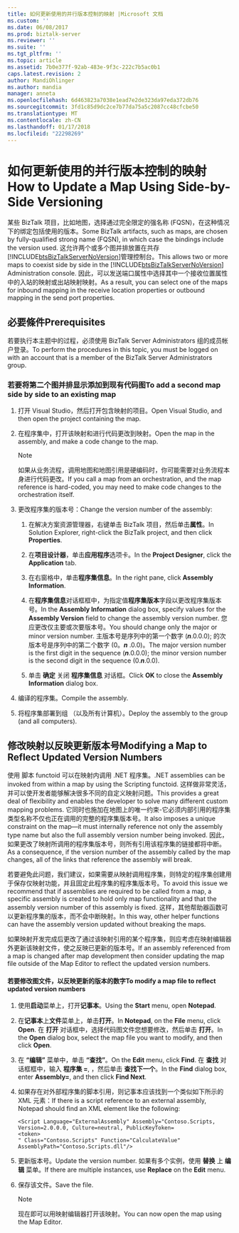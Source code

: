 ```yaml
---
title: 如何更新使用的并行版本控制的映射 |Microsoft 文档
ms.custom: ''
ms.date: 06/08/2017
ms.prod: biztalk-server
ms.reviewer: ''
ms.suite: ''
ms.tgt_pltfrm: ''
ms.topic: article
ms.assetid: 7b0e377f-92ab-483e-9f3c-222c7b5ac0b1
caps.latest.revision: 2
author: MandiOhlinger
ms.author: mandia
manager: anneta
ms.openlocfilehash: 6d463823a7038e1ead7e2de323da97eda372db76
ms.sourcegitcommit: 3fd1c85d9dc2ce7b77da75a5c2087cc48cfcbe50
ms.translationtype: MT
ms.contentlocale: zh-CN
ms.lasthandoff: 01/17/2018
ms.locfileid: "22298269"
---
```

# <a name="how-to-update-a-map-using-side-by-side-versioning"></a><span data-ttu-id="56c9e-102">如何更新使用的并行版本控制的映射</span><span class="sxs-lookup"><span data-stu-id="56c9e-102">How to Update a Map Using Side-by-Side Versioning</span></span>
<span data-ttu-id="56c9e-103">某些 BizTalk 项目，比如地图，选择通过完全限定的强名称 (FQSN)，在这种情况下的绑定包括使用的版本。</span><span class="sxs-lookup"><span data-stu-id="56c9e-103">Some BizTalk artifacts, such as maps, are chosen by fully-qualified strong name (FQSN), in which case the bindings include the version used.</span></span> <span data-ttu-id="56c9e-104">这允许两个或多个图并排放置在共存[!INCLUDE[btsBizTalkServerNoVersion](../includes/btsbiztalkservernoversion-md.md)]管理控制台。</span><span class="sxs-lookup"><span data-stu-id="56c9e-104">This allows two or more maps to coexist side by side in the [!INCLUDE[btsBizTalkServerNoVersion](../includes/btsbiztalkservernoversion-md.md)] Administration console.</span></span> <span data-ttu-id="56c9e-105">因此，可以发送端口属性中选择其中一个接收位置属性中的入站的映射或出站映射映射。</span><span class="sxs-lookup"><span data-stu-id="56c9e-105">As a result, you can select one of the maps for inbound mapping in the receive location properties or outbound mapping in the send port properties.</span></span>  
  
## <a name="prerequisites"></a><span data-ttu-id="56c9e-106">必要條件</span><span class="sxs-lookup"><span data-stu-id="56c9e-106">Prerequisites</span></span>  
 <span data-ttu-id="56c9e-107">若要执行本主题中的过程，必须使用 BizTalk Server Administrators 组的成员帐户登录。</span><span class="sxs-lookup"><span data-stu-id="56c9e-107">To perform the procedures in this topic, you must be logged on with an account that is a member of the BizTalk Server Administrators group.</span></span>  
  
### <a name="to-add-a-second-map-side-by-side-to-an-existing-map"></a><span data-ttu-id="56c9e-108">若要将第二个图并排显示添加到现有代码图</span><span class="sxs-lookup"><span data-stu-id="56c9e-108">To add a second map side by side to an existing map</span></span>  
  
1.  <span data-ttu-id="56c9e-109">打开 Visual Studio，然后打开包含映射的项目。</span><span class="sxs-lookup"><span data-stu-id="56c9e-109">Open Visual Studio, and then open the project containing the map.</span></span>  
  
2.  <span data-ttu-id="56c9e-110">在程序集中，打开该映射和进行代码更改到映射。</span><span class="sxs-lookup"><span data-stu-id="56c9e-110">Open the map in the assembly, and make a code change to the map.</span></span>  
  
    > [!NOTE]  
    >  <span data-ttu-id="56c9e-111">如果从业务流程，调用地图和地图引用是硬编码时，你可能需要对业务流程本身进行代码更改。</span><span class="sxs-lookup"><span data-stu-id="56c9e-111">If you call a map from an orchestration, and the map reference is hard-coded, you may need to make code changes to the orchestration itself.</span></span>  
  
3.  <span data-ttu-id="56c9e-112">更改程序集的版本号：</span><span class="sxs-lookup"><span data-stu-id="56c9e-112">Change the version number of the assembly:</span></span>  
  
    1.  <span data-ttu-id="56c9e-113">在解决方案资源管理器，右键单击 BizTalk 项目，然后单击**属性**。</span><span class="sxs-lookup"><span data-stu-id="56c9e-113">In Solution Explorer, right-click the BizTalk project, and then click **Properties**.</span></span>  
  
    2.  <span data-ttu-id="56c9e-114">在**项目设计器**，单击**应用程序**选项卡。</span><span class="sxs-lookup"><span data-stu-id="56c9e-114">In the **Project Designer**, click the **Application** tab.</span></span>  
  
    3.  <span data-ttu-id="56c9e-115">在右窗格中，单击**程序集信息**。</span><span class="sxs-lookup"><span data-stu-id="56c9e-115">In the right pane, click **Assembly Information**.</span></span>  
  
    4.  <span data-ttu-id="56c9e-116">在**程序集信息**对话框框中，为指定值**程序集版本**字段以更改程序集版本号。</span><span class="sxs-lookup"><span data-stu-id="56c9e-116">In the **Assembly Information** dialog box, specify values for the **Assembly Version** field to change the assembly version number.</span></span> <span data-ttu-id="56c9e-117">您应更改仅主要或次要版本号。</span><span class="sxs-lookup"><span data-stu-id="56c9e-117">You should change only the major or minor version number.</span></span> <span data-ttu-id="56c9e-118">主版本号是序列中的第一个数字 (***n***.0.0.0); 的次版本号是序列中的第二个数字 (0。***n*** .0.0)。</span><span class="sxs-lookup"><span data-stu-id="56c9e-118">The major version number is the first digit in the sequence (***n***.0.0.0); the minor version number is the second digit in the sequence (0.***n***.0.0).</span></span>  
  
    5.  <span data-ttu-id="56c9e-119">单击 **确定** 关闭 **程序集信息** 对话框。</span><span class="sxs-lookup"><span data-stu-id="56c9e-119">Click **OK** to close the **Assembly Information** dialog box.</span></span>  
  
4.  <span data-ttu-id="56c9e-120">编译的程序集。</span><span class="sxs-lookup"><span data-stu-id="56c9e-120">Compile the assembly.</span></span>  
  
5.  <span data-ttu-id="56c9e-121">将程序集部署到组 （以及所有计算机）。</span><span class="sxs-lookup"><span data-stu-id="56c9e-121">Deploy the assembly to the group (and all computers).</span></span>  
  
## <a name="modifying-a-map-to-reflect-updated-version-numbers"></a><span data-ttu-id="56c9e-122">修改映射以反映更新版本号</span><span class="sxs-lookup"><span data-stu-id="56c9e-122">Modifying a Map to Reflect Updated Version Numbers</span></span>  
 <span data-ttu-id="56c9e-123">使用 脚本 functoid 可以在映射内调用 .NET 程序集。</span><span class="sxs-lookup"><span data-stu-id="56c9e-123">.NET assemblies can be invoked from within a map by using the Scripting functoid.</span></span> <span data-ttu-id="56c9e-124">这样做非常灵活，并可以使开发者能够解决很多不同的自定义映射问题。</span><span class="sxs-lookup"><span data-stu-id="56c9e-124">This provides a great deal of flexibility and enables the developer to solve many different custom mapping problems.</span></span> <span data-ttu-id="56c9e-125">它同时也施加在地图上的唯一约束-它必须内部引用的程序集类型名称不仅也正在调用的完整的程序集版本号。</span><span class="sxs-lookup"><span data-stu-id="56c9e-125">It also imposes a unique constraint on the map—it must internally reference not only the assembly type name but also the full assembly version number being invoked.</span></span> <span data-ttu-id="56c9e-126">因此，如果更改了映射所调用的程序集版本号，则所有引用该程序集的链接都将中断。</span><span class="sxs-lookup"><span data-stu-id="56c9e-126">As a consequence, if the version number of the assembly called by the map changes, all of the links that reference the assembly will break.</span></span>  
  
 <span data-ttu-id="56c9e-127">若要避免此问题，我们建议，如果需要从映射调用程序集，则特定的程序集创建用于保存仅映射功能，并且固定此程序集的程序集版本号。</span><span class="sxs-lookup"><span data-stu-id="56c9e-127">To avoid this issue we recommend that if assemblies are required to be called from a map, a specific assembly is created to hold only map functionality and that the assembly version number of this assembly is fixed.</span></span> <span data-ttu-id="56c9e-128">这样，其他帮助器函数可以更新程序集的版本，而不会中断映射。</span><span class="sxs-lookup"><span data-stu-id="56c9e-128">In this way, other helper functions can have the assembly version updated without breaking the maps.</span></span>  
  
 <span data-ttu-id="56c9e-129">如果映射开发完成后更改了通过该映射引用的某个程序集，则应考虑在映射编辑器外更新该映射文件，使之反映已更新的版本号。</span><span class="sxs-lookup"><span data-stu-id="56c9e-129">If an assembly referenced from a map is changed after map development then consider updating the map file outside of the Map Editor to reflect the updated version numbers.</span></span>  
  
#### <a name="to-modify-a-map-file-to-reflect-updated-version-numbers"></a><span data-ttu-id="56c9e-130">若要修改图文件，以反映更新的版本的数字</span><span class="sxs-lookup"><span data-stu-id="56c9e-130">To modify a map file to reflect updated version numbers</span></span>  
  
1.  <span data-ttu-id="56c9e-131">使用**启动**菜单上，打开**记事本**。</span><span class="sxs-lookup"><span data-stu-id="56c9e-131">Using the **Start** menu, open **Notepad**.</span></span>  
  
2.  <span data-ttu-id="56c9e-132">在**记事本**上**文件**菜单上，单击**打开**。</span><span class="sxs-lookup"><span data-stu-id="56c9e-132">In **Notepad**, on the **File** menu, click **Open**.</span></span> <span data-ttu-id="56c9e-133">在 **打开** 对话框中，选择代码图文件您想要修改，然后单击 **打开**。</span><span class="sxs-lookup"><span data-stu-id="56c9e-133">In the **Open** dialog box, select the map file you want to modify, and then click **Open**.</span></span>  
  
3.  <span data-ttu-id="56c9e-134">在 **“编辑”** 菜单中，单击 **“查找”**。</span><span class="sxs-lookup"><span data-stu-id="56c9e-134">On the **Edit** menu, click **Find**.</span></span> <span data-ttu-id="56c9e-135">在 **查找** 对话框框中，输入 **程序集 =**, ，然后单击 **查找下一个**。</span><span class="sxs-lookup"><span data-stu-id="56c9e-135">In the **Find** dialog box, enter **Assembly=**, and then click **Find Next**.</span></span>  
  
4.  <span data-ttu-id="56c9e-136">如果存在对外部程序集的脚本引用，则记事本应该找到一个类似如下所示的 XML 元素：</span><span class="sxs-lookup"><span data-stu-id="56c9e-136">If there is a script reference to an external assembly, Notepad should find an XML element like the following:</span></span>  
  
    ```  
    <Script Language="ExternalAssembly" Assembly="Contoso.Scripts, Version=2.0.0.0, Culture=neutral, PublicKeyToken=  
    <token>  
    " Class="Contoso.Scripts" Function="CalculateValue" AssemblyPath="Contoso.Scripts.dll"/>  
    ```  
  
5.  <span data-ttu-id="56c9e-137">更新版本号。</span><span class="sxs-lookup"><span data-stu-id="56c9e-137">Update the version number.</span></span> <span data-ttu-id="56c9e-138">如果有多个实例，使用 **替换** 上 **编辑** 菜单。</span><span class="sxs-lookup"><span data-stu-id="56c9e-138">If there are multiple instances, use **Replace** on the **Edit** menu.</span></span>  
  
6.  <span data-ttu-id="56c9e-139">保存该文件。</span><span class="sxs-lookup"><span data-stu-id="56c9e-139">Save the file.</span></span>  
  
    > [!NOTE]  
    >  <span data-ttu-id="56c9e-140">现在即可以用映射编辑器打开该映射。</span><span class="sxs-lookup"><span data-stu-id="56c9e-140">You can now open the map using the Map Editor.</span></span>